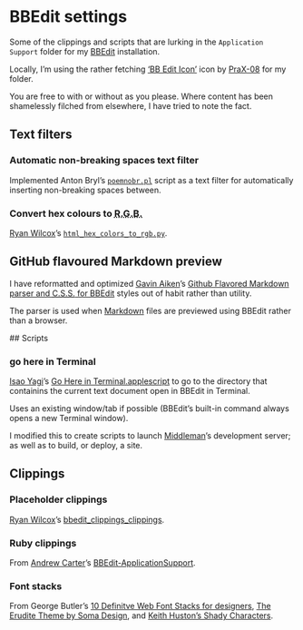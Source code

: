 # BBEdit settings

Some of the clippings and scripts that are lurking in the `Application Support` folder for my [BBEdit](http://www.barebones.com/products/bbedit/) installation.

Locally, I’m using the rather fetching [‘BB Edit Icon’](http://www.softicons.com/folder-icons/isuite-revoked-icons-by-prax-08/bb-edit-icon) icon by [PraX-08](http://www.softicons.com/designers/prax-08) for my folder.

You are free to with or without as you please. Where content has been shamelessly filched from elsewhere, I have tried to note the fact.

## Text filters

### Automatic non-breaking spaces text filter

Implemented Anton Bryl’s [`poemnobr.pl`](http://blog.epubbooks.com/898/formatting-poetry-for-small-screens) script as a text filter for automatically inserting non-breaking spaces between.

### Convert hex colours to <abbr title="red, green, and blue" class="initialism">R.G.B.</abbr>

[Ryan Wilcox](https://github.com/rwilcox)’s [`html_hex_colors_to_rgb.py`](https://github.com/rwilcox/html.bbpackage/blob/master/Contents/Text%20Filters/HTML%20in%20BBEdit/html_hex_colors_to_rgb.py).

## GitHub flavoured Markdown preview

I have reformatted and optimized [Gavin Aiken](https://github.com/gavinaiken)’s [Github Flavored Markdown parser and <abbr title="Cascading Style Sheets" class="initialism">C.S.S.</abbr> for BBEdit](https://github.com/gavinaiken/bbedit-scripts) styles out of habit rather than utility.

The parser is used when [Markdown](https://daringfireball.net/projects/markdown/) files are previewed using BBEdit rather than a browser.

## Scripts

### go here in Terminal

[Isao Yagi](https://github.com/isao)’s [Go Here in Terminal.applescript](https://github.com/isao/shell/blob/master/bbedit/Scripts/Go%20Here%20in%20Terminal.applescript) to go to the directory that containins the current text document open in BBEdit in Terminal.

Uses an existing window/tab if possible (BBEdit’s built-in command always opens a new Terminal window).

I modified this to create scripts to launch [Middleman](https://middlemanapp.com)’s development server; as well as to build, or deploy, a site.

## Clippings

### Placeholder clippings

[Ryan Wilcox](https://github.com/rwilcox)’s [bbedit_clippings_clippings](https://github.com/rwilcox/bbedit_clippings_clippings).

### Ruby clippings

From [Andrew Carter](https://github.com/ascarter)’s [BBEdit-ApplicationSupport](https://github.com/ascarter/BBEdit-ApplicationSupport).

### Font stacks

From George Butler’s [10 Definitve Web Font Stacks for designers](https://web.archive.org/web/20141004075536/http://georgebutler.com/blog/typography/10-definitive-web-font-stacks-for-designers/), [The Erudite Theme by Soma Design](http://somadesign.ca/projects/the-erudite/), and [Keith Huston’s Shady Characters](http://www.shadycharacters.co.uk/).